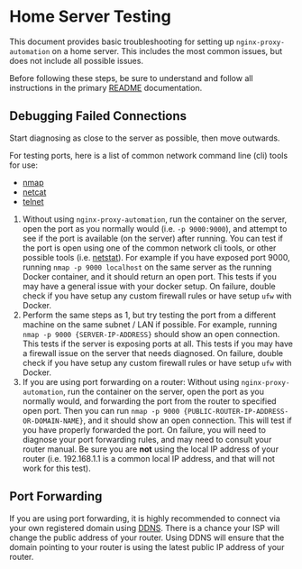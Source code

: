 # Home Server Testing
This document provides basic troubleshooting for setting up `nginx-proxy-automation` on a home server. This includes the most common issues, but does not include all possible issues.

Before following these steps, be sure to understand and follow all instructions in the primary [README](https://github.com/evertramos/nginx-proxy-automation/blob/master/docs/README.md) documentation.

## Debugging Failed Connections

Start diagnosing as close to the server as possible, then move outwards.

For testing ports, here is a list of common network command line (cli) tools for use:
 - [nmap](https://nmap.org)
 - [netcat](https://sectools.org/tool/netcat/)
 - [telnet](https://manpages.org/telnet)

1. Without using `nginx-proxy-automation`, run the container on the server, open the port as you normally would (i.e. `-p 9000:9000`), and attempt to see if the port is available (on the server) after running. You can test if the port is open using one of the common network cli tools, or other possible tools (i.e. [netstat](https://linux.die.net/man/8/netstat)). For example if you have exposed port 9000, running `nmap -p 9000 localhost` on the same server as the running Docker container, and it should return an open port. This tests if you may have a general issue with your docker setup. On failure, double check if you have setup any custom firewall rules or have setup `ufw` with Docker.
2. Perform the same steps as 1, but try testing the port from a different machine on the same subnet / LAN if possible. For example, running `nmap -p 9000 {SERVER-IP-ADDRESS}` should show an open connection. This tests if the server is exposing ports at all. This tests if you may have a firewall issue on the server that needs diagnosed. On failure, double check if you have setup any custom firewall rules or have setup `ufw` with Docker.
3. If you are using port forwarding on a router: Without using `nginx-proxy-automation`, run the container on the server, open the port as you normally would, and forwarding the port from the router to specified open port. Then you can run `nmap -p 9000 {PUBLIC-ROUTER-IP-ADDRESS-OR-DOMAIN-NAME}`, and it should show an open connection. This will test if you have properly forwarded the port. On failure, you will need to diagnose your port forwarding rules, and may need to consult your router manual. Be sure you are **not** using the local IP address of your router (i.e. 192.168.1.1 is a common local IP address, and that will not work for this test).

## Port Forwarding
If you are using port forwarding, it is highly recommended to connect via your own registered domain using [DDNS](https://en.wikipedia.org/wiki/Dynamic_DNS). There is a chance your ISP will change the public address of your router. Using DDNS will ensure that the domain pointing to your router is using the latest public IP address of your router.
